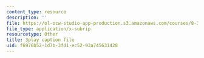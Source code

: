 ```yaml
---
content_type: resource
description: ''
file: https://ol-ocw-studio-app-production.s3.amazonaws.com/courses/8-333-statistical-mechanics-i-statistical-mechanics-of-particles-fall-2013/f6976b521d7b3fd1ec5293a745631428_JaEqS1ozlHY.srt
file_type: application/x-subrip
resourcetype: Other
title: 3play caption file
uid: f6976b52-1d7b-3fd1-ec52-93a745631428
---
```

